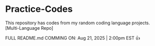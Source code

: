 # Practice-Codes
This repository has codes from my random coding language projects. [Multi-Language Repo]

FULL README.md COMMING ON: Aug 21, 2025 | 2:00pm EST 👍
